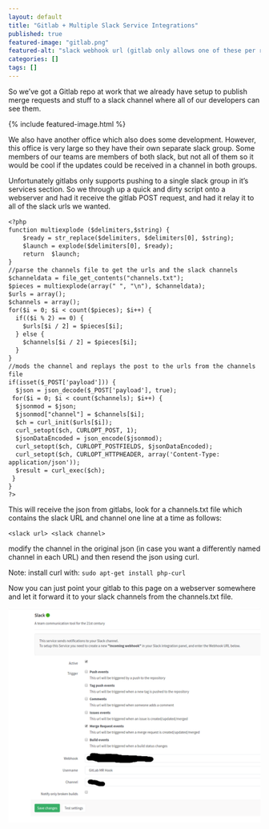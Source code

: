 ```yaml
---
layout: default
title: "Gitlab + Multiple Slack Service Integrations"
published: true
featured-image: "gitlab.png"
featured-alt: "slack webhook url (gitlab only allows one of these per repo, corresponding to one slack group)"
categories: []
tags: []
---
```

So we’ve got a Gitlab repo at work that we already have setup to publish merge requests and stuff to a slack channel where all of our developers can see them.

{% include featured-image.html %}

We also have another office which also does some development. However, this office is very large so they have their own separate slack group. Some members of our teams are members of both slack, but not all of them so it would be cool if the updates could be received in a channel in both groups.

Unfortunately gitlabs only supports pushing to a single slack group in it’s services section. So we through up a quick and dirty script onto a webserver and had it receive the gitlab POST request, and had it relay it to all of the slack urls we wanted.

```
<?php
function multiexplode ($delimiters,$string) {
    $ready = str_replace($delimiters, $delimiters[0], $string);
    $launch = explode($delimiters[0], $ready);
    return  $launch;
}
//parse the channels file to get the urls and the slack channels
$channeldata = file_get_contents("channels.txt");
$pieces = multiexplode(array(" ", "\n"), $channeldata);
$urls = array();
$channels = array();
for($i = 0; $i < count($pieces); $i++) {
  if(($i % 2) == 0) {
    $urls[$i / 2] = $pieces[$i];
  } else {
    $channels[$i / 2] = $pieces[$i];
  }
}
//mods the channel and replays the post to the urls from the channels file
if(isset($_POST['payload'])) {
  $json = json_decode($_POST['payload'], true);
 for($i = 0; $i < count($channels); $i++) {
  $jsonmod = $json;
  $jsonmod["channel"] = $channels[$i];
  $ch = curl_init($urls[$i]);
  curl_setopt($ch, CURLOPT_POST, 1);
  $jsonDataEncoded = json_encode($jsonmod);
  curl_setopt($ch, CURLOPT_POSTFIELDS, $jsonDataEncoded);
  curl_setopt($ch, CURLOPT_HTTPHEADER, array('Content-Type: application/json'));
  $result = curl_exec($ch);
 }
}
?>
```
This will receive the json from gitlabs, look for a channels.txt file which contains the slack URL and channel one line at a time as follows:

```
<slack url> <slack channel>
```

modify the channel in the original json (in case you want a differently named channel in each URL) and then resend the json using curl.

Note: install curl with: `sudo apt-get install php-curl`

Now you can just point your gitlab to this page on a webserver somewhere and let it forward it to your slack channels from the channels.txt file.

![the gitlab slack service integration where you can only set one url. Put the url to your php page here.](/assets/img/slack-gitlab.png)
